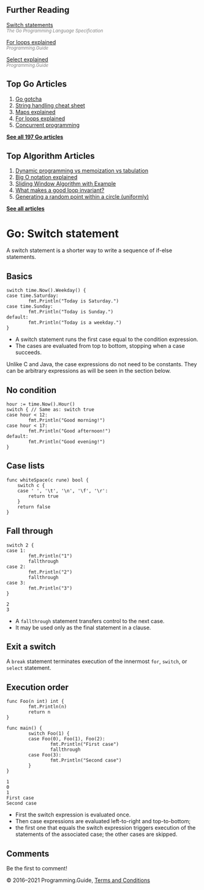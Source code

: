 ## Further Reading

[Switch statements](https://golang.org/ref/spec#Switch_statements)  
<span style="color: grey; font-style: italic; font-size: smaller">The Go Programming Language Specification</span>

[For loops explained](for-loop.html)  
<span style="color: grey; font-style: italic; font-size: smaller">Programming.Guide</span>

[Select explained](select-explained.html)  
<span style="color: grey; font-style: italic; font-size: smaller">Programming.Guide</span>

## Top Go Articles

1.  [Go gotcha](go-gotcha.html)
2.  [String handling cheat sheet](string-functions-reference-cheat-sheet.html)
3.  [Maps explained](maps-explained.html)
4.  [For loops explained](for-loop.html)
5.  [Concurrent programming](go-concurrency-tutorial.html)

[**See all 197 Go articles**](index.html)

## Top Algorithm Articles

1.  [Dynamic programming vs memoization vs tabulation](../dynamic-programming-vs-memoization-vs-tabulation.html)
2.  [Big O notation explained](../big-o-notation-explained.html)
3.  [Sliding Window Algorithm with Example](../sliding-window-example.html)
4.  [What makes a good loop invariant?](../what-makes-a-good-loop-invariant.html)
5.  [Generating a random point within a circle (uniformly)](../random-point-within-circle.html)

[**See all articles**](../index.html)

# Go: Switch statement

A switch statement is a shorter way to write a sequence of if-else statements.

## Basics

    switch time.Now().Weekday() {
    case time.Saturday:
            fmt.Println("Today is Saturday.")
    case time.Sunday:
            fmt.Println("Today is Sunday.")
    default:
            fmt.Println("Today is a weekday.")
    }

- A switch statement runs the first case equal to the condition expression.
- The cases are evaluated from top to bottom, stopping when a case succeeds.

Unlike C and Java, the case expressions do not need to be constants. They can be arbitrary expressions as will be seen in the section below.

## No condition

    hour := time.Now().Hour()
    switch { // Same as: switch true
    case hour < 12:
            fmt.Println("Good morning!")
    case hour < 17:
            fmt.Println("Good afternoon!")
    default:
            fmt.Println("Good evening!")
    }

## Case lists

    func whiteSpace(c rune) bool {
        switch c {
        case ' ', '\t', '\n', '\f', '\r':
            return true
        }
        return false
    }

## Fall through

    switch 2 {
    case 1:
            fmt.Println("1")
            fallthrough
    case 2:
            fmt.Println("2")
            fallthrough
    case 3:
            fmt.Println("3")
    }

    2
    3

- A `fallthrough` statement transfers control to the next case.
- It may be used only as the final statement in a clause.

## Exit a switch

A `break` statement terminates execution of the innermost `for`, `switch`, or `select` statement.

## Execution order

    func Foo(n int) int {
            fmt.Println(n)
            return n
    }

    func main() {
            switch Foo(1) {
            case Foo(0), Foo(1), Foo(2):
                    fmt.Println("First case")
                    fallthrough
            case Foo(3):
                    fmt.Println("Second case")
            }
    }

    1
    0
    1
    First case
    Second case

- First the switch expression is evaluated once.
- Then case expressions are evaluated left-to-right and top-to-bottom;
- the first one that equals the switch expression triggers execution of the statements of the associated case; the other cases are skipped.

## Comments

Be the first to comment!

© 2016–2021 Programming.Guide, [Terms and Conditions](../terms-and-conditions.html)
